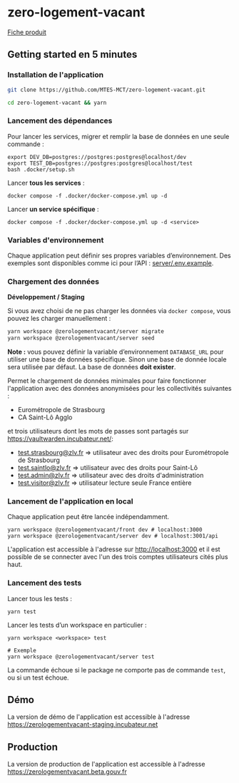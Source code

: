 # zero-logement-vacant

[Fiche produit](https://beta.gouv.fr/startups/zero-logement-vacant.html)

## Getting started en 5 minutes

### Installation de l'application

```bash
git clone https://github.com/MTES-MCT/zero-logement-vacant.git

cd zero-logement-vacant && yarn
```

### Lancement des dépendances

Pour lancer les services, migrer et remplir la base de données en une seule
commande :

```shell
export DEV_DB=postgres://postgres:postgres@localhost/dev
export TEST_DB=postgres://postgres:postgres@localhost/test
bash .docker/setup.sh
```

Lancer **tous les services** :

```shell
docker compose -f .docker/docker-compose.yml up -d
```

Lancer **un service spécifique** :

```shell
docker compose -f .docker/docker-compose.yml up -d <service>
```

### Variables d'environnement

Chaque application peut définir ses propres variables d’environnement.
Des exemples sont disponibles comme ici pour l’API : [server/.env.example](server/.env.example).

### Chargement des données

**Développement / Staging**

Si vous avez choisi de ne pas charger les données via `docker compose`, vous
pouvez les charger manuellement :

```bash
yarn workspace @zerologementvacant/server migrate
yarn workspace @zerologementvacant/server seed
```

**Note :** vous pouvez définir la variable d’environnement `DATABASE_URL`
pour utiliser une base de données spécifique.
Sinon une base de donnée locale sera utilisée par défaut.
La base de données **doit exister**.

Permet le chargement de données minimales pour faire fonctionner l'application avec des données anonymisées pour les collectivités suivantes :

- Eurométropole de Strasbourg
- CA Saint-Lô Agglo

et trois utilisateurs dont les mots de passes sont partagés sur https://vaultwarden.incubateur.net/:

- test.strasbourg@zlv.fr => utilisateur avec des droits pour Eurométropole de Strasbourg
- test.saintlo@zlv.fr => utilisateur avec des droits pour Saint-Lô
- test.admin@zlv.fr => utilisateur avec des droits d'administration
- test.visitor@zlv.fr => utilisateur lecture seule France entière

### Lancement de l'application en local

Chaque application peut être lancée indépendamment.

```shell
yarn workspace @zerologementvacant/front dev # localhost:3000
yarn workspace @zerologementvacant/server dev # localhost:3001/api
```

L'application est accessible à l'adresse sur <http://localhost:3000> et il est possible de se connecter avec l'un des trois comptes utilisateurs cités plus haut.

### Lancement des tests

Lancer tous les tests :

```shell
yarn test
```

Lancer les tests d’un workspace en particulier :

```shell
yarn workspace <workspace> test

# Exemple
yarn workspace @zerologementvacant/server test
```

La commande échoue si le package ne comporte pas de commande `test`, ou si un
test échoue.

## Démo

La version de démo de l'application est accessible à l'adresse <https://zerologementvacant-staging.incubateur.net>

## Production

La version de production de l'application est accessible à l'adresse <https://zerologementvacant.beta.gouv.fr>
